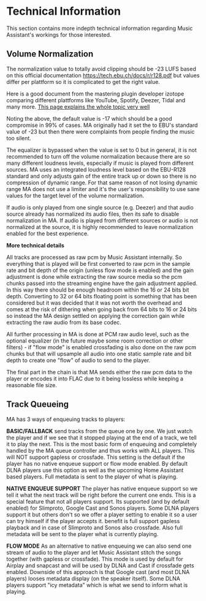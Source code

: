 # Technical Information

This section contains more indepth technical information regarding Music Assistant's workings for those interested.

## Volume Normalization

The normalization value to totally avoid clipping should be -23 LUFS based on this official documentation https://tech.ebu.ch/docs/r/r128.pdf but values differ per plattform so it is complicated to get the right value.

Here is a good document from the mastering plugin developer izotope comparing different plattforms like YouTube, Spotify, Deezer, Tidal and many more. [This page explains the whole topic very well](https://www.izotope.com/en/learn/mastering-for-streaming-platforms.html#loudness-specifications-by-streaming-platform)

Noting the above, the default value is -17 which should be a good compromise in 99% of cases. MA originally had it set the to EBU's standard value of -23 but then there were complaints from people finding the music too silent.

The equalizer is bypassed when the value is set to 0 but in general, it is not recommended to turn off the volume normalization because there are so many different loudness levels, especially if music is played from different sources. MA uses an integrated loudness level based on the EBU-R128 standard and only adjusts gain of the entire track up or down so there is no compression of dynamic range. For that same reason of not losing dynamic range MA does not use a limiter and it's the user's responsibility to use sane values for the target level of the volume normalization.

If audio is only played from one single source (e.g. Deezer) and that audio source already has normalized its audio files, then its safe to disable normalization in MA. If audio is played from different sources or audio is not normalized at the source, it is highly recommended to leave normalization enabled for the best experience.

**More technical details**

All tracks are processed as raw pcm by Music Assistant internally. So everything that is played will be first converted to raw pcm in the sample rate and bit depth of the origin (unless flow mode is enabled) and the gain adjustment is done while extracting the raw source media so the pcm chunks passed into the streaming engine have the gain adjustment applied. In this way there should be enough headroom within the 16 or 24 bits bit depth. Converting to 32 or 64 bits floating point is something that has been considered but it was decided that it was not worth the overhead and comes at the risk of dithering when going back from 64 bits to 16 or 24 bits so instead the MA design settled on applying the correction gain while extracting the raw audio from its base codec.

All further processing in MA is done at PCM raw audio level, such as the optional equalizer (in the future maybe some room correction or other filters) - if "flow mode" is enabled crossfading is also done on the raw pcm chunks but that will upsample all audio into one static sample rate and bit depth to create one "flow" of audio to send to the player.

The final part in the chain is that MA sends either the raw pcm data to the player or encodes it into FLAC due to it being lossless while keeping a reasonable file size.

## Track Queueing

MA has 3 ways of enqueuing tracks to players:

**BASIC/FALLBACK**
send tracks from the queue one by one. We just watch the player and if we see that it stopped playing at the end of a track, we tell it to play the next. This is the most basic form of enqueuing and completely handled by the MA queue controller and thus works with ALL players. This will NOT support gapless or crossfade. This setting is the default if the player has no native enqueue support or flow mode enabled. By default DLNA players use this option as well as the upcoming Home Assistant based players. Full metadata is sent to the player of what is playing.

**NATIVE ENQUEUE SUPPORT**
The player has native enqueue support so we tell it what the next track will be right before the current one ends. This is a special feature that not all players support. Its supported (and by default enabled) for Slimproto, Google Cast and Sonos players. Some DLNA players support it but others don't so we offer a player setting to enable it so a user can try himself if the player accepts it. benefit is full support gapless playback and in case of Slimproto and Sonos also crossfade. Also full metadata will be sent to the player what is currently playing.

**FLOW MODE**
As an alternative to native enqueuing we can also send one stream of audio to the player and let Music Assistant stitch the songs together (with gapless or crossfade). This mode is used by default for Airplay and snapcast and will be used by DLNA and Cast if crossfade gets enabled. Downside of this approach is that Google cast (and most DLNA players) looses metadata display (on the speaker itself). Some DLNA players support "icy metadata" which is what we send to inform what is playing. 
